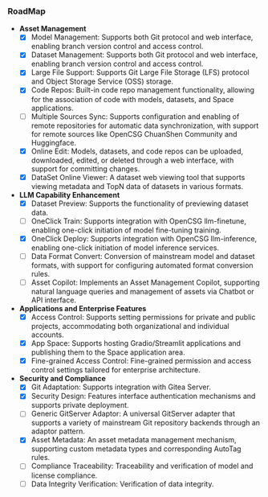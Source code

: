 ### RoadMap
- **Asset Management**
  - [x] Model Management: Supports both Git protocol and web interface, enabling branch version control and access control.
  - [x] Dataset Management: Supports both Git protocol and web interface, enabling branch version control and access control.
  - [x] Large File Support: Supports Git Large File Storage (LFS) protocol and Object Storage Service (OSS) storage.
  - [x] Code Repos: Built-in code repo management functionality, allowing for the association of code with models, datasets, and Space applications.
  - [ ] Multiple Sources Sync: Supports configuration and enabling of remote repositories for automatic data synchronization, with support for remote sources like OpenCSG ChuanShen Community and Huggingface.
  - [x] Online Edit: Models, datasets, and code repos can be uploaded, downloaded, edited, or deleted through a web interface, with support for committing changes.
  - [x] DataSet Online Viewer: A dataset web viewing tool that supports viewing metadata and TopN data of datasets in various formats.
- **LLM Capability Enhancement**
  - [x] Dataset Preview: Supports the functionality of previewing dataset data.
  - [ ] OneClick Train: Supports integration with OpenCSG llm-finetune, enabling one-click initiation of model fine-tuning training.
  - [x] OneClick Deploy: Supports integration with OpenCSG llm-inference, enabling one-click initiation of model inference services.
  - [ ] Data Format Convert: Conversion of mainstream model and dataset formats, with support for configuring automated format conversion rules.
  - [ ] Asset Copilot: Implements an Asset Management Copilot, supporting natural language queries and management of assets via Chatbot or API interface.
- **Applications and Enterprise Features**
  - [x] Access Control: Supports setting permissions for private and public projects, accommodating both organizational and individual accounts.
  - [x] App Space: Supports hosting Gradio/Streamlit applications and publishing them to the Space application area.
  - [x] Fine-grained Access Control: Fine-grained permission and access control settings tailored for enterprise architecture.
- **Security and Compliance**
  - [x] Git Adaptation: Supports integration with Gitea Server.
  - [x] Security Design: Features interface authentication mechanisms and supports private deployment.
  - [ ] Generic GitServer Adaptor: A universal GitServer adapter that supports a variety of mainstream Git repository backends through an adaptor pattern.
  - [x] Asset Metadata: An asset metadata management mechanism, supporting custom metadata types and corresponding AutoTag rules.
  - [ ] Compliance Traceability: Traceability and verification of model and license compliance.
  - [ ] Data Integrity Verification: Verification of data integrity.
